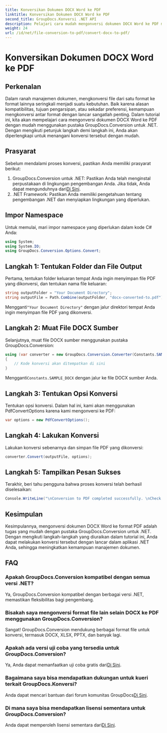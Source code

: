 ```yaml
---
title: Konversikan Dokumen DOCX Word ke PDF
linktitle: Konversikan Dokumen DOCX Word ke PDF
second_title: GroupDocs.Konversi .NET API
description: Pelajari cara mudah mengonversi dokumen DOCX Word ke PDF menggunakan GroupDocs.Conversion untuk .NET. Tingkatkan kemampuan manajemen dokumen Anda.
weight: 24
url: /id/net/file-conversion-to-pdf/convert-docx-to-pdf/
---
```


# Konversikan Dokumen DOCX Word ke PDF

## Perkenalan
Dalam ranah manajemen dokumen, mengkonversi file dari satu format ke format lainnya seringkali menjadi suatu kebutuhan. Baik karena alasan kompatibilitas, tujuan pengarsipan, atau sekadar preferensi, kemampuan mengkonversi antar format dengan lancar sangatlah penting. Dalam tutorial ini, kita akan mempelajari cara mengonversi dokumen DOCX Word ke PDF dengan mudah menggunakan pustaka GroupDocs.Conversion untuk .NET. Dengan mengikuti petunjuk langkah demi langkah ini, Anda akan diperlengkapi untuk menangani konversi tersebut dengan mudah.
## Prasyarat
Sebelum mendalami proses konversi, pastikan Anda memiliki prasyarat berikut:
1.  GroupDocs.Conversion untuk .NET: Pastikan Anda telah menginstal perpustakaan di lingkungan pengembangan Anda. Jika tidak, Anda dapat mengunduhnya dari[Di Sini](https://releases.groupdocs.com/conversion/net/).
2. .NET Framework: Pastikan Anda memiliki pengetahuan tentang pengembangan .NET dan menyiapkan lingkungan yang diperlukan.

## Impor Namespace
Untuk memulai, mari impor namespace yang diperlukan dalam kode C# Anda:
```csharp
using System;
using System.IO;
using GroupDocs.Conversion.Options.Convert;
```
## Langkah 1: Tentukan Folder dan File Output
Pertama, tentukan folder keluaran tempat Anda ingin menyimpan file PDF yang dikonversi, dan tentukan nama file keluaran:
```csharp
string outputFolder = "Your Document Directory";
string outputFile = Path.Combine(outputFolder, "docx-converted-to.pdf");
```
 Mengganti`"Your Document Directory"` dengan jalur direktori tempat Anda ingin menyimpan file PDF yang dikonversi.
## Langkah 2: Muat File DOCX Sumber
Selanjutnya, muat file DOCX sumber menggunakan pustaka GroupDocs.Conversion:
```csharp
using (var converter = new GroupDocs.Conversion.Converter(Constants.SAMPLE_DOCX))
{
    // Kode konversi akan ditempatkan di sini
}
```
 Mengganti`Constants.SAMPLE_DOCX` dengan jalur ke file DOCX sumber Anda.
## Langkah 3: Tentukan Opsi Konversi
Tentukan opsi konversi. Dalam hal ini, kami akan menggunakan PdfConvertOptions karena kami mengonversi ke PDF:
```csharp
var options = new PdfConvertOptions();
```
## Langkah 4: Lakukan Konversi
Lakukan konversi sebenarnya dan simpan file PDF yang dikonversi:
```csharp
converter.Convert(outputFile, options);
```
## Langkah 5: Tampilkan Pesan Sukses
Terakhir, beri tahu pengguna bahwa proses konversi telah berhasil diselesaikan:
```csharp
Console.WriteLine("\nConversion to PDF completed successfully. \nCheck output in {0}", outputFolder);
```

## Kesimpulan
Kesimpulannya, mengonversi dokumen DOCX Word ke format PDF adalah tugas yang mudah dengan pustaka GroupDocs.Conversion untuk .NET. Dengan mengikuti langkah-langkah yang diuraikan dalam tutorial ini, Anda dapat melakukan konversi tersebut dengan lancar dalam aplikasi .NET Anda, sehingga meningkatkan kemampuan manajemen dokumen.
## FAQ
### Apakah GroupDocs.Conversion kompatibel dengan semua versi .NET?
Ya, GroupDocs.Conversion kompatibel dengan berbagai versi .NET, memastikan fleksibilitas bagi pengembang.
### Bisakah saya mengonversi format file lain selain DOCX ke PDF menggunakan GroupDocs.Conversion?
Sangat! GroupDocs.Conversion mendukung berbagai format file untuk konversi, termasuk DOCX, XLSX, PPTX, dan banyak lagi.
### Apakah ada versi uji coba yang tersedia untuk GroupDocs.Conversion?
 Ya, Anda dapat memanfaatkan uji coba gratis dari[Di Sini](https://releases.groupdocs.com/).
### Bagaimana saya bisa mendapatkan dukungan untuk kueri terkait GroupDocs.Konversi?
 Anda dapat mencari bantuan dari forum komunitas GroupDocs[Di Sini](https://forum.groupdocs.com/c/conversion/11).
### Di mana saya bisa mendapatkan lisensi sementara untuk GroupDocs.Conversion?
 Anda dapat memperoleh lisensi sementara dari[Di Sini](https://purchase.groupdocs.com/temporary-license/).